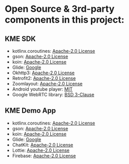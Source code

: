# Open Source & 3rd-party components in this project:
## KME SDK
* kotlinx.coroutines: [Apache-2.0 License](https://github.com/Kotlin/kotlinx.coroutines/blob/master/LICENSE.txt)
* gson: [Apache-2.0 License](https://github.com/google/gson/blob/master/LICENSE)
* koin: [Apache-2.0 License](https://github.com/InsertKoinIO/koin/blob/master/LICENSE)
* Glide: [Google](https://github.com/bumptech/glide/blob/master/LICENSE)
* Okhttp3: [Apache-2.0 License](https://square.github.io/okhttp/#license)
* Retrofit2: [Apache-2.0 License](https://square.github.io/retrofit/)
* Zoomlayout: [Apache-2.0 License](https://github.com/natario1/ZoomLayout/blob/master/LICENSE)
* Android youtube player: [MIT](https://github.com/PierfrancescoSoffritti/android-youtube-player/blob/master/LICENSE)
* Google WebRTC library: [BSD 3-Clause](https://bintray.com/google/webrtc/google-webrtc)

## KME Demo App
* kotlinx.coroutines: [Apache-2.0 License](https://github.com/Kotlin/kotlinx.coroutines/blob/master/LICENSE.txt)
* gson: [Apache-2.0 License](https://github.com/google/gson/blob/master/LICENSE)
* koin: [Apache-2.0 License](https://github.com/InsertKoinIO/koin/blob/master/LICENSE)
* Glide: [Google](https://github.com/bumptech/glide/blob/master/LICENSE)
* ChatKit: [Apache-2.0 License](https://github.com/stfalcon-studio/ChatKit/blob/master/LICENSE)
* Lottie: [Apache-2.0 License](https://github.com/airbnb/lottie-android/blob/master/LICENSE)
* Firebase: [Apache-2.0 License](https://github.com/firebase/firebase-android-sdk/blob/master/LICENSE)
